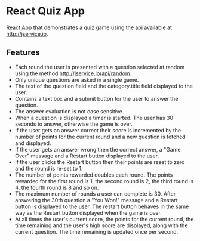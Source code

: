# React Quiz App

React App that demonstrates a quiz game using the api available at http://jservice.io.

## Features

- Each round the user is presented with a question selected at random using the method http://jservice.io/api/random.
- Only unique questions are asked in a single game.
- The text of the question field and the category.title field displayed to the user.
- Contains a text box and a submit button for the user to answer the question.
- The answer evaluation is not case sensitive.
- When a question is displayed a timer is started. The user has 30 seconds to answer, otherwise the game is over.
- If the user gets an answer correct their score is incremented by the number of points for the current round and a new question is fetched and displayed.
- If the user gets an answer wrong then the correct answer, a "Game Over" message and a Restart button displayed to the user.
- If the user clicks the Restart button then their points are reset to zero and the round is re-set to 1.
- The number of points rewarded doubles each round. The points rewarded for the first round is 1, the second round is 2, the third round is 4, the fourth round is 8 and so on.
- The maximum number of rounds a user can complete is 30. After answering the 30th question a "You Won!" message and a Restart button is displayed to the user. The restart button behaves in the same way as the Restart button displayed when the game is over.
- At all times the user's current score, the points for the current round, the time remaining and the user's high score are displayed, along with the current question. The time remaining is updated once per second.
